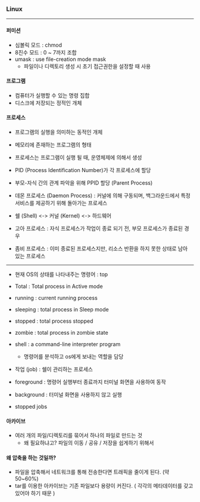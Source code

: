 ### Linux
___
#### 퍼미션
- 심볼릭 모드 : chmod
- 8진수 모드 : 0 ~ 7까지 조합
- umask : use file-creation mode mask
  - 파일이나 디렉토리 생성 시 초기 접근권한을 설정할 때 사용

#### 프로그램
- 컴퓨터가 실행할 수 있는 명령 집합
- 디스크에 저장되는 정적인 개체

#### 프로세스
- 프로그램의 실행을 의미하는 동적인 개체
- 메모리에 존재하는 프로그램의 형태
- 프로세스는 프로그램이 실행 될 때, 운영체제에 의해서 생성
- PID (Process Identification Number)가 각 프로세스에 할당
- 부모-자식 간의 관계 파악을 위해 PPID 할당 (Parent Process)
- 데몬 프로세스 (Daemon Process) : 커널에 의해 구동되며, 백그라운드에서 특정 서비스를 제공하기 위해 돌아가는 프로세스

- 쉘 (Shell) <-> 커널 (Kernel) <-> 하드웨어

- 고아 프로세스 : 자식 프로세스가 작업이 종료 되기 전, 부모 프로세스가 종료된 경우
- 좀비 프로세스 : 이미 종료된 프로세스지만, 리소스 반환을 하지 못한 상태로 남아 있는 프로세스
___
- 현재 OS의 상태를 나타내주는 명령어 : top
- Total : Total process in Active mode
- running : current running process
- sleeping : total process in Sleep mode
- stopped : total process stopped
- zombie : total process in zombie state

- shell : a command-line interpreter program
  - 명령어를 분석하고 os에게 보내는 역할을 담당

- 작업 (job) : 쉘이 관리하는 프로세스
- foreground : 명령어 실행부터 종료까지 터미널 화면을 사용하여 동작
- background : 터미널 화면을 사용하지 않고 실행
- stopped jobs

#### 아카이브
- 여러 개의 파일/디렉토리를 묶어서 하나의 파일로 만드는 것
  - 왜 필요하냐고? 파일의 이동 / 공유 / 저장을 쉽게하기 위해서

#### 왜 압축을 하는 것일까?
- 파일을 압축해서 네트워크를 통해 전송한다면 트래픽을 줄이게 된다. (약 50~60%)
- tar를 이용한 아카이브는 기존 파일보다 용량이 커진다. ( 각각의 메타데이터를 갖고 있어야 하기 때문 )